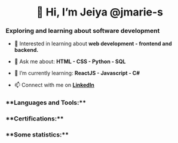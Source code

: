 
<!---
jmarie-s/jmarie-s is a ✨ special ✨ repository because its `README.md` (this file) appears on your GitHub profile.
You can click the Preview link to take a look at your changes.
--->

<div>
  <h1 align="center">👋 Hi, I’m Jeiya @jmarie-s </h1>
  <h3> Exploring and learning about software development </h3>
</div>
 
- 👀 Interested in learning about **web development - frontend and backend.**

- 💬 Ask me about:
        **HTML
        - CSS
        - Python
        - SQL**

- 🌱 I’m currently learning: 
        **ReactJS
        - Javascript
        - C#**

- 📫 Connect with me on **[LinkedIn](https://www.linkedin.com/in/jeiya-marie-s-12541b188)**

<div>
  <h3> **Languages and Tools:** </h3>
  
  <h3> **Certifications:** </h3>
  
  <h3> **Some statistics:** </h3>
</div>

